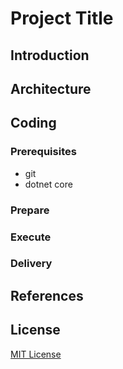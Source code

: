 # Project Title

## Introduction

## Architecture

## Coding

### Prerequisites
- git
- dotnet core

### Prepare

### Execute

### Delivery

## References

## License
[MIT License](LICENSE)
